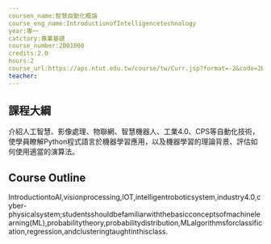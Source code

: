 ```yaml
---
coursen_name:智慧自動化概論
course_eng_name:IntroductionofIntelligencetechnology
year:專一
catctory:專業基礎
course_number:2B01008
credits:2.0
hours:2
course_url:https://aps.ntut.edu.tw/course/tw/Curr.jsp?format=-2&code=2B01008
teacher:
---
```


## 課程大綱

介紹人工智慧、影像處理、物聯網、智慧機器人、工業4.0、CPS等自動化技術，使學員瞭解Python程式語言於機器學習應用，以及機器學習的理論背景、評估如何使用適當的演算法。


## Course Outline

IntroductiontoAI,visionprocessing,IOT,intelligentroboticsystem,industry4.0,cyber-physicalsystem;studentsshouldbefamiliarwiththebasicconceptsofmachinelearning(ML),probabilitytheory,probabilitydistribution,MLalgorithmsforclassification,regression,andclusteringtaughtinthisclass.

